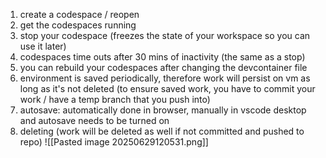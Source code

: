 
1. create a codespace / reopen
2. get the codespaces running
3. stop your codespace (freezes the state of your workspace so you can use it later)
4. codespaces time outs after 30 mins of inactivity (the same as a stop)
5. you can rebuild your codespaces after changing the devcontainer file
6. environment is saved periodically, therefore work will persist on vm as long as it's not deleted (to ensure saved work, you have to commit your work / have a temp branch that you push into)
7. autosave: automatically done in browser, manually in vscode desktop and autosave needs to be turned on
8. deleting (work will be deleted as well if not committed and pushed to repo)
   ![[Pasted image 20250629120531.png]]

